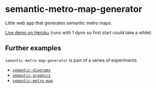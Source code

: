 # semantic-metro-map-generator

Little web app that generates semantic metro maps.

[Live demo on Heroku](http://semantic-metro-map-generator.herokuapp.com) (runs with 1 dyno so first start could take a while)

## Further examples

`semantic-metro-map-generator` is part of a series of experiments

- [`semantic-diagrams`](https://github.com/gopeter/semantic-diagrams)
- [`semantic-graphics`](https://github.com/gopeter/semantic-graphics)
- [`semantic-metro-map`](https://github.com/gopeter/semantic-metro-map)